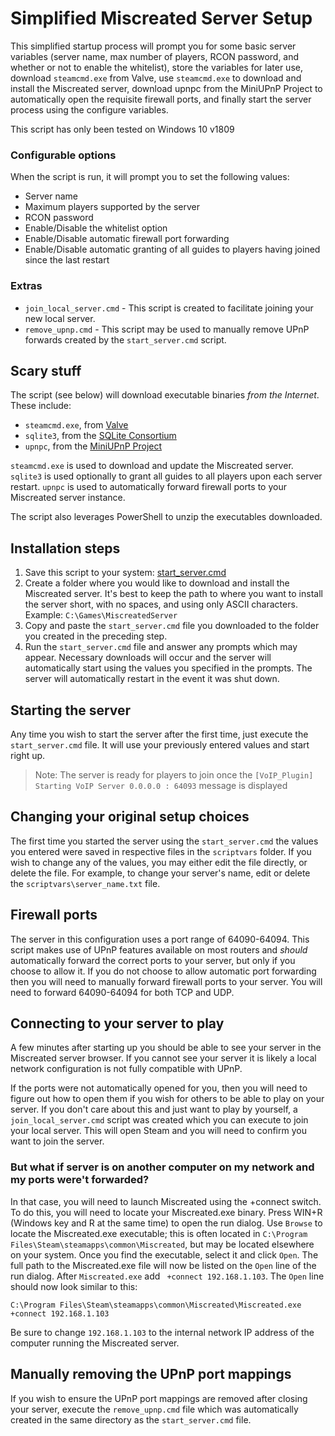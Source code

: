 # Simplified Miscreated Server Setup
This simplified startup process will prompt you for some basic server variables (server name, max number of players, RCON password, and whether or not to enable the whitelist), store the variables for later use, download `steamcmd.exe` from Valve, use `steamcmd.exe` to download and install the Miscreated server, download upnpc from the MiniUPnP Project to automatically open the requisite firewall ports, and finally start the server process using the configure variables.

This script has only been tested on Windows 10 v1809
### Configurable options
When the script is run, it will prompt you to set the following values:
* Server name
* Maximum players supported by the server
* RCON password
* Enable/Disable the whitelist option
* Enable/Disable automatic firewall port forwarding
* Enable/Disable automatic granting of all guides to players having joined since the last restart

### Extras
* `join_local_server.cmd` - This script is created to facilitate joining your new local server.
* `remove_upnp.cmd` - This script may be used to manually remove UPnP forwards created by the `start_server.cmd` script.

## Scary stuff
The script (see below) will download executable binaries *from the Internet*. These include:
 * `steamcmd.exe`, from [Valve](https://steamcdn-a.akamaihd.net/client/installer/steamcmd.zip)
 * `sqlite3`, from the [SQLite Consortium](https://www.sqlite.org/download.html)
 * `upnpc`, from the [MiniUPnP Project](http://miniupnp.tuxfamily.org/files/download.php?file=upnpc-exe-win32-20150918.zip)

`steamcmd.exe` is used to download and update the Miscreated server. `sqlite3` is used optionally to grant all guides to all players upon each server restart. `upnpc` is used to automatically forward firewall ports to your Miscreated server instance.

The script also leverages PowerShell to unzip the executables downloaded.

## Installation steps
1. Save this script to your system: [start_server.cmd](https://github.com/Spafbi/simplified-miscreated-server-setup/releases/download/v1.1/start_server.cmd)
1. Create a folder where you would like to download and install the Miscreated server. It's best to keep the path to where you want to install the server short, with no spaces, and using only ASCII characters. Example: `C:\Games\MiscreatedServer`
1. Copy and paste the `start_server.cmd` file you downloaded to the folder you created in the preceding step.
1. Run the `start_server.cmd` file and answer any prompts which may appear. Necessary downloads will occur and the server will automatically start using the values you specified in the prompts. The server will automatically restart in the event it was shut down.

## Starting the server
Any time you wish to start the server after the first time, just execute the `start_server.cmd` file. It will use your previously entered values and start right up.

> Note:
> The server is ready for players to join once the ```[VoIP_Plugin] Starting VoIP Server 0.0.0.0 : 64093``` message is displayed
  
## Changing your original setup choices
The first time you started the server using the `start_server.cmd` the values you entered were saved in respective files in the `scriptvars` folder. If you wish to change any of the values, you may either edit the file directly, or delete the file. For example, to change your server's name, edit or delete the `scriptvars\server_name.txt` file.

## Firewall ports
The server in this configuration uses a port range of 64090-64094. This script makes use of UPnP features available on most routers and *should* automatically forward the correct ports to your server, but only if you choose to allow it. If you do not choose to allow automatic port forwarding then you will need to manually forward firewall ports to your server. You will need to forward 64090-64094 for both TCP and UDP.

## Connecting to your server to play
A few minutes after starting up you should be able to see your server in the Miscreated server browser. If you cannot see your server it is likely a local network configuration is not fully compatible with UPnP.

If the ports were not automatically opened for you, then you will need to figure out how to open them if you wish for others to be able to play on your server. If you don't care about this and just want to play by yourself, a `join_local_server.cmd` script was created which you can execute to join your local server. This will open Steam and you will need to confirm you want to join the server.

### But what if server is on another computer on my network and my ports were't forwarded?
In that case, you will need to launch Miscreated using the +connect switch. To do this, you will need to locate your Miscreated.exe binary. Press WIN+R (Windows key and R at the same time) to open the run dialog. Use `Browse` to locate the Miscreated.exe executable; this is often located in `C:\Program Files\Steam\steamapps\common\Miscreated`, but may be located elsewhere on your system. Once you find the executable, select it and click `Open`. The full path to the Miscreated.exe file will now be listed on the `Open` line of the run dialog. After `Miscreated.exe` add ` +connect 192.168.1.103`. The `Open` line should now look similar to this:
```
C:\Program Files\Steam\steamapps\common\Miscreated\Miscreated.exe +connect 192.168.1.103
```
Be sure to change `192.168.1.103` to the internal network IP address of the computer running the Miscreated server.

## Manually removing the UPnP port mappings
If you wish to ensure the UPnP port mappings are removed after closing your server, execute the `remove_upnp.cmd` file which was automatically created in the same directory as the `start_server.cmd` file.
